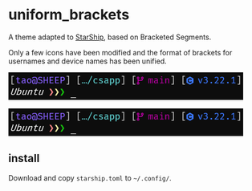 # uniform_brackets

A theme adapted to [StarShip](https://starship.rs/), based on Bracketed Segments.

Only a few icons have been modified and the format of brackets for usernames and device names has been unified.

![git_and_cpp](./img/git_and_cpp.png)

![git_and_conda](./img/git_and_cpp.png)

## install

Download and copy `starship.toml` to `~/.config/`.